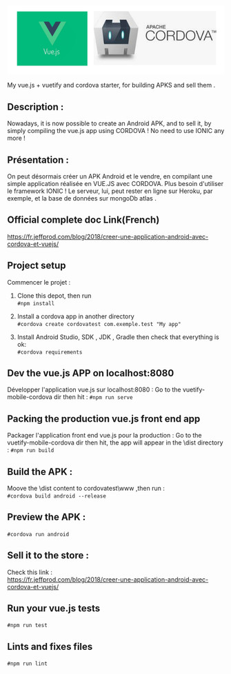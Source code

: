 ![Screenshot](logo.png)

My vue.js + vuetify and cordova starter, for building APKS and sell them .

## Description :
Nowadays, it is now possible to create an Android APK, and to sell it, by simply compiling the vue.js app using CORDOVA !
No need to use IONIC any more !


## Présentation :
On peut désormais créer un APK Android et le vendre, en compilant une simple application réalisée en VUE.JS avec CORDOVA. 
Plus besoin d'utiliser le framework IONIC ! Le serveur, lui, peut rester en ligne sur Heroku, par exemple, et la base de données sur mongoDb atlas .


## Official complete doc Link(French)
https://fr.jeffprod.com/blog/2018/creer-une-application-android-avec-cordova-et-vuejs/

## Project setup 
Commencer le projet :

1. Clone this depot, then run <br>
```#npm install ```

2. Install a cordova app in another directory<br>
```#cordova create cordovatest com.exemple.test "My app"```

3. Install Android Studio, SDK , JDK , Gradle then check that everything is ok:  <br>
```#cordova requirements```

## Dev the vue.js APP on localhost:8080 
Développer l'application vue.js sur localhost:8080 :
Go to the vuetify-mobile-cordova dir then hit :
```#npm run serve ```



## Packing the production vue.js front end app 
Packager l'application front end vue.js pour la production  :
Go to the vuetify-mobile-cordova dir then hit, the app will appear in the \dist directory :
```#npm run build```


## Build the APK :
Moove the \dist content to cordovatest\www ,then run : <br>
```#cordova build android --release```

## Preview the APK :
```#cordova run android```

## Sell it to the store :
Check this link :<br>
https://fr.jeffprod.com/blog/2018/creer-une-application-android-avec-cordova-et-vuejs/

## Run your vue.js tests

```#npm run test```

## Lints and fixes files

```#npm run lint```

